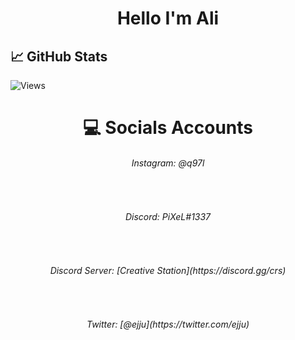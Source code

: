 <h1 align="center">Hello I'm Ali </h1>

## &#x1f4c8; GitHub Stats

![Views](https://gpvc.arturio.dev/14d9) 

<h1 align="center">&#x1F4BB; Socials Accounts </h1>

<h6 align="center">Instagram: @q97l</h6>
<br>
<h6 align="center">Discord: PiXeL#1337</h6>
<br>
<h6 align="center">Discord Server: [Creative Station](https://discord.gg/crs)</h6>
<br>
<h6 align="center">Twitter: [@ejju](https://twitter.com/ejju)</h6>
